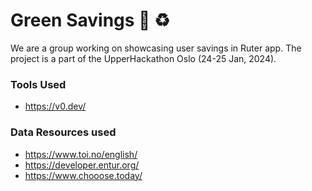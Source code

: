 # Green Savings 🌱 ♻️
We are a group working on showcasing user savings in Ruter app. The project is a part of the UpperHackathon Oslo (24-25 Jan, 2024).

### Tools Used
- https://v0.dev/
  
### Data Resources used
- https://www.toi.no/english/
- https://developer.entur.org/
- https://www.chooose.today/
